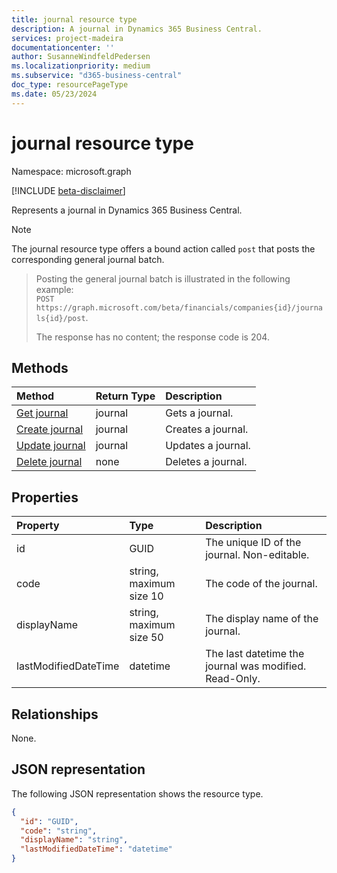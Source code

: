 ```yaml
---
title: journal resource type 
description: A journal in Dynamics 365 Business Central.
services: project-madeira
documentationcenter: ''
author: SusanneWindfeldPedersen
ms.localizationpriority: medium
ms.subservice: "d365-business-central"
doc_type: resourcePageType
ms.date: 05/23/2024
---
```


# journal resource type

Namespace: microsoft.graph

[!INCLUDE [beta-disclaimer](../../includes/beta-disclaimer.md)]

Represents a journal in Dynamics 365 Business Central.

> [!NOTE]
> The journal resource type offers a bound action called `post` that posts the corresponding general journal batch.

> Posting the general journal batch is illustrated in the following example:  
> `POST https://graph.microsoft.com/beta/financials/companies{id}/journals{id}/post`.
>
>The response has no content; the response code is 204.

## Methods

| Method                                            |Return Type|Description    |
|:--------------------------------------------------|:----------|:--------------|
|[Get journal](../api/dynamics-journal-get.md)      |journal    |Gets a journal.   |
|[Create journal](../api/dynamics-create-journal.md)  |journal    |Creates a journal.|
|[Update journal](../api/dynamics-journal-update.md) |journal    |Updates a journal.|
|[Delete journal](../api/dynamics-journal-delete.md)|none       |Deletes a journal.|

## Properties
| Property	         | Type	                 |Description                                           |
|:-------------------|:----------------------|:-----------------------------------------------------|
|id                  |GUID                   |The unique ID of the journal. Non-editable.           |
|code                |string, maximum size 10| The code of the journal.                             |
|displayName         |string, maximum size 50| The display name of the journal.                     |
|lastModifiedDateTime|datetime               |The last datetime the journal was modified. Read-Only.|

## Relationships
None.

## JSON representation

The following JSON representation shows the resource type.


```json
{
  "id": "GUID",
  "code": "string",
  "displayName": "string",
  "lastModifiedDateTime": "datetime"
}
```



